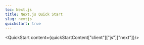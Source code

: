 ```yaml
---
toc: Next.js
title: Next.js Quick Start
slug: nextjs
quickstart: true
---
```


<QuickStart content={quickStartContent["client"]["js"]["next"]}/>
